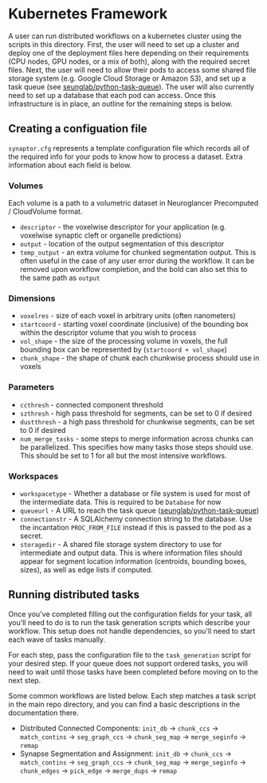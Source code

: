 # Kubernetes Framework

A user can run distributed workflows on a kubernetes cluster using the scripts in this directory. First, the user will need to set up a cluster and deploy one of the deployment files here depending on their requirements (CPU nodes, GPU nodes, or a mix of both), along with the required secret files. Next, the user will need to allow their pods to access some shared file storage system (e.g. Google Cloud Storage or Amazon S3), and set up a task queue (see [seunglab/python-task-queue](https://github.com/seung-lab/python-task-queue)). The user will also currently need to set up a database that each pod can access. Once this infrastructure is in place, an outline for the remaining steps is below.

## Creating a configuation file

`synaptor.cfg` represents a template configuration file which records all of the required info for your pods to know how to process a dataset. Extra information about each field is below.

### Volumes

Each volume is a path to a volumetric dataset in Neuroglancer Precomputed / CloudVolume format. 
* `descriptor` - the voxelwise descriptor for your application (e.g. voxelwise synaptic cleft or organelle predictions)
* `output` - location of the output segmentation of this descriptor
* `temp_output` - an extra volume for chunked segmentation output. This is often useful in the case of any user error during the workflow. It can be removed upon workflow completion, and the bold can also set this to the same path as `output`

### Dimensions

* `voxelres` - size of each voxel in arbitrary units (often nanometers)
* `startcoord` - starting voxel coordinate (inclusive) of the bounding box within the descriptor volume that you wish to process
* `vol_shape` - the size of the processing volume in voxels, the full bounding box can be represented by (`startcoord + vol_shape`)
* `chunk_shape` - the shape of chunk each chunkwise process should use in voxels

### Parameters

* `ccthresh` - connected component threshold
* `szthresh` - high pass threshold for segments, can be set to 0 if desired
* `dustthresh` - a high pass threshold for chunkwise segments, can be set to 0 if desired
* `num_merge_tasks` - some steps to merge information across chunks can be parallelized. This specifies how many tasks those steps should use. This should be set to 1 for all but the most intensive workflows.

### Workspaces

* `workspacetype` - Whether a database or file system is used for most of the intermediate data. This is required to be `Database` for now
* `queueurl` - A URL to reach the task queue ([seunglab/python-task-queue](https://github.com/seung-lab/python-task-queue))
* `connectionstr` - A SQLAlchemy connection string to the database. Use the incantation `PROC_FROM_FILE` instead if this is passed to the pod as a secret.
* `storagedir` - A shared file storage system directory to use for intermediate and output data. This is where information files should appear for segment location information (centroids, bounding boxes, sizes), as well as edge lists if computed.

## Running distributed tasks

Once you've completed filling out the configuration fields for your task, all you'll need to do is to run the task generation scripts which describe your workflow. This setup does not handle dependencies, so you'll need to start each wave of tasks manually.  

For each step, pass the configuration file to the `task_generation` script for your desired step. If your queue does not support ordered tasks, you will need to wait until those tasks have been completed before moving on to the next step.  

Some common workflows are listed below. Each step matches a task script in the main repo directory, and you can find a basic descriptions in the documentation there.

* Distributed Connected Components: `init_db` -> `chunk_ccs` -> `match_contins` -> `seg_graph_ccs` -> `chunk_seg_map` -> `merge_seginfo` -> `remap`
* Synapse Segmentation and Assignment: `init_db` -> `chunk_ccs` -> `match_contins` -> `seg_graph_ccs` -> `chunk_seg_map` -> `merge_seginfo` -> `chunk_edges` -> `pick_edge` -> `merge_dups` -> `remap`
